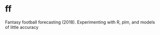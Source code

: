 # ff

Fantasy football forecasting (2018). Experimenting with R, plm, and models of little accuracy
